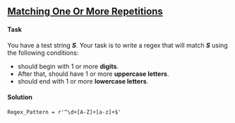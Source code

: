 ## [Matching One Or More Repetitions](https://www.hackerrank.com/challenges/matching-one-or-more-repititions/problem)

#### Task

You have a test string ***S***. 
 Your task is to write a regex that will match ***S*** using the following conditions:  

-  should begin with 1 or more **digits**.
- After that,  should have 1 or more **uppercase letters**. 
-  should end with 1 or more **lowercase letters**.

#### Solution

`Regex_Pattern = r'^\d+[A-Z]+[a-z]+$'`
